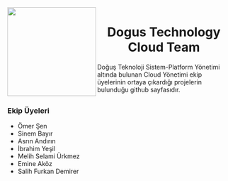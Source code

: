 <img src="https://pbs.twimg.com/profile_images/1217043661520683008/UDFgfHpb_400x400.jpg" align="left" width="200px"/>
<center><h1> Dogus Technology Cloud Team </h1></center>
Doğuş Teknoloji Sistem-Platform Yönetimi altında bulunan Cloud Yönetimi ekip üyelerinin ortaya çıkardığı projelerin bulunduğu github sayfasıdır.
<br clear="left"/>
<h3> Ekip Üyeleri </h3>
<ul>

<li> Ömer Şen <br>
<li> Sinem Bayır <br> 
<li> Asrın Andırın <br>
<li> İbrahim Yeşil <br>
<li> Melih Selami Ürkmez <br> 
<li> Emine Aköz <br>
<li> Salih Furkan Demirer <br>
